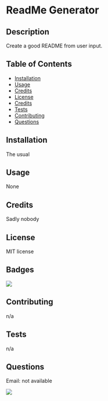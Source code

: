 
# ReadMe Generator

## Description

Create a good README from user input.

## Table of Contents
* [Installation](#installation)
* [Usage](#usage)
* [Credits](#credits)
* [License](#license)
* [Credits](#credits)
* [Tests](#tests)
* [Contributing](#contributing)
* [Questions](#questions)

## Installation

The usual

## Usage

None

## Credits

Sadly nobody

## License

MIT license

## Badges

![](https://img.shields.io/badge/license-MIT-green)

## Contributing

n/a

## Tests

n/a

## Questions

Email: not available

![](https://avatars2.githubusercontent.com/u/59843398?v=4)
